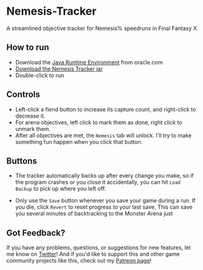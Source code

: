 # Nemesis-Tracker
A streamlined objective tracker for Nemesis% speedruns in Final Fantasy X


## How to run

* Download the [Java Runtime Environment](http://www.oracle.com/technetwork/java/javase/downloads/jre9-downloads-3848532.html) from oracle.com
* [Download the Nemesis Tracker jar](https://github.com/jozborn/Nemesis-Tracker/releases)
* Double-click to run

## Controls

* Left-click a fiend button to increase its capture count, and right-click to decrease it.
* For arena objectives, left click to mark them as done, right click to unmark them.
* After all objectives are met, the `Nemesis` tab will unlock. I'll try to make something fun happen when you click that button.

## Buttons

* The tracker automatically backs up after every change you make, so if the program crashes or you close it accidentally, you can hit `Load Backup` to pick up where you left off.

* Only use the `Save` button whenever you save your game during a run. If you die, click `Revert` to reset progress to your last save. This can save you several minutes of backtracking to the Monster Arena just

## Got Feedback?

If you have any problems, questions, or suggestions for new features, let me know on [Twitter](https://www.twitter.com/the_complexor)! And if you'd like to support this and other game community projects like this, check out my [Patreon page](https://www.patreon.com/complexor)!
